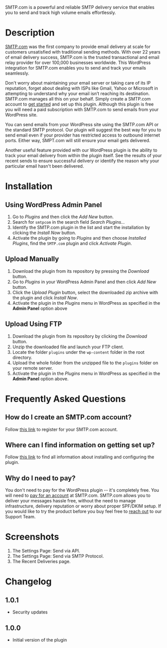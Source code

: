 SMTP.com is a powerful and reliable SMTP delivery service that enables you to send and track high volume emails effortlessly.

# Description

[SMTP.com](https://smtp.com) was the first company to provide email delivery at scale for customers unsatisfied with traditional sending methods. With over 22 years of email delivery success, SMTP.com is the trusted transactional and email relay provider for over 100,000 businesses worldwide. This WordPress integration for SMTP.com enables you to send and track your emails seamlessly.

Don't worry about maintaining your email server or taking care of its IP reputation, forget about dealing with ISPs like Gmail, Yahoo or Microsoft in attempting to understand why your email isn’t reaching its destination. SMTP.com manages all this on your behalf. Simply create a SMTP.com account to [get started](https://registration.smtp.com/?afid=wpplugin) and set up this plugin. Although this plugin is free you will need a paid subscription with SMTP.com to send emails from your WordPress site.

You can send emails from your WordPress site using the SMTP.com API or the standard SMTP protocol. Our plugin will suggest the best way for you to send email even if your provider has restricted access to outbound internet ports. Either way, SMPT.com will still ensure your email gets delivered.

Another useful feature provided with our WordPress plugin is the ability to track your email delivery from within the plugin itself. See the results of your recent sends to ensure successful delivery or identify the reason why your particular email hasn't been delivered.

# Installation

## Using WordPress Admin Panel
1. Go to *Plugins* and then click the *Add New* button.
2. Search for `smtpcom` in the search field *Search Plugins...*
3. Identify the SMTP.com plugin in the list and start the installation by clicking the *Install Now* button.
4. Activate the plugin by going to *Plugins* and then choose *Installed Plugins*, find the `SMTP.com` plugin and click *Activate Plugin*.

## Upload Manually
1. Download the plugin from its repository by pressing the *Download* button.
2. Go to *Plugins* in your WordPress Admin Panel and then click *Add New* button.
3. Click the *Upload Plugin* button, select the downloaded zip archive with the plugin and click *Install Now*.
4. Activate the plugin in the *Plugins* menu in WordPress as specified in the **Admin Panel** option above 

## Upload Using FTP
1. Download the plugin from its repository by clicking the *Download* button.
2. Unzip the downloaded file and launch your FTP client.
3. Locate the folder `plugins` under the `wp-content` folder in the root directory.
4. Upload the whole folder from the unzipped file to the `plugins` folder on your remote server.
5. Activate the plugin in the *Plugins* menu in WordPress as specified in the **Admin Panel** option above.

# Frequently Asked Questions

## How do I create an SMTP.com account?

Follow [this link](https://registration.smtp.com/?afid=wpplugin) to register for your SMTP.com account.

## Where can I find information on getting set up?

Follow [this link](https://kb.smtp.com/article/2137-wp-plugin) to find all information about installing and configuring the plugin.

## Why do I need to pay?

You don't need to pay for the WordPress plugin -- it's completely free. You will need to [pay for an account](https://registration.smtp.com/?afid=wpplugin) at SMTP.com. SMTP.com allows you to deliver your messages hassle free, without the need to manage infrastructure, delivery reputation or worry about proper SPF/DKIM setup. If you would like to try the product before you buy feel free to [reach out](https://kb.smtp.com/article/2114-the-smtp-support-team) to our Support Team.

# Screenshots

1. The Settings Page: Send via API.
2. The Settings Page: Send via SMTP Protocol.
3. The Recent Deliveries page.

# Changelog

## 1.0.1
* Security updates

## 1.0.0  
* Initial version of the plugin
